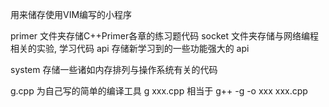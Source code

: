 用来储存使用VIM编写的小程序

primer 文件夹存储C++Primer各章的练习题代码
socket 文件夹存储与网络编程相关的实验, 学习代码
api 存储新学习到的一些功能强大的 api

system 存储一些诸如内存排列与操作系统有关的代码

g.cpp 为自己写的简单的编译工具
g xxx.cpp  相当于 g++ -g -o xxx xxx.cpp
